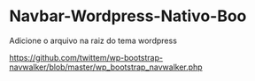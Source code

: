 # Navbar-Wordpress-Nativo-Boo

Adicione o arquivo na raiz do tema wordpress

https://github.com/twittem/wp-bootstrap-navwalker/blob/master/wp_bootstrap_navwalker.php

